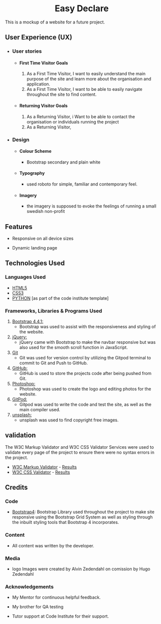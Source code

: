 <h1 align="center">Easy Declare</h1>

This is a mockup of a website for a future project.

## User Experience (UX)

-   ### User stories

    -   #### First Time Visitor Goals

        1. As a First Time Visitor, I want to easily understand the main purpose of the site and learn more about the organisation and application.
        2. As a First Time Visitor, I want to be able to easily navigate throughout the site to find content.
    -   #### Returning Visitor Goals

        1. As a Returning Visitor, i Want to be able to contact the organisation or individuals running the project
        2. As a Returning Visitor, 

-   ### Design
    -   #### Colour Scheme
        -   Bootstrap secondary and plain white
    -   #### Typography
        -   used roboto for simple, familiar and contemporary feel. 
    -   #### Imagery
        -   the imagery is supposed to evoke the feelings of running a small swedish non-profit 



## Features

-   Responsive on all device sizes

-   Dynamic landing page

## Technologies Used

### Languages Used

-   [HTML5](https://en.wikipedia.org/wiki/HTML5)
-   [CSS3](https://en.wikipedia.org/wiki/Cascading_Style_Sheets)
-   [PYTHON](https://en.wikipedia.org/wiki/Python_(programming_language)) [as part of the code institute template]

### Frameworks, Libraries & Programs Used

1. [Bootstrap 4.4.1:](https://getbootstrap.com/docs/4.4/getting-started/introduction/)
    - Bootstrap was used to assist with the responsiveness and styling of the website.
1. [jQuery:](https://jquery.com/)
    - jQuery came with Bootstrap to make the navbar responsive but was also used for the smooth scroll function in JavaScript.
1. [Git](https://git-scm.com/)
    - Git was used for version control by utilizing the Gitpod terminal to commit to Git and Push to GitHub.
1. [GitHub:](https://github.com/)
    - GitHub is used to store the projects code after being pushed from Git.
1. [Photoshop:](https://www.adobe.com/ie/products/photoshop.html)
    - Photoshop was used to create the logo and editing photos for the website.
1. [GitPod:](https://gitpod.io/)
    - Gitpod was used to write the code and test the site, as well as the main compiler used.
1. [unsplash:](https://unsplash.com/)
    - unsplash was used to find copyright free images.


## validation

The W3C Markup Validator and W3C CSS Validator Services were used to validate every page of the project to ensure there were no syntax errors in the project.

-   [W3C Markup Validator](https://jigsaw.w3.org/css-validator/#validate_by_input) - [Results](https://github.com/)
-   [W3C CSS Validator](https://jigsaw.w3.org/css-validator/#validate_by_input) - [Results](https://github.com/)



## Credits

### Code


-   [Bootstrap4](https://getbootstrap.com/docs/4.4/getting-started/introduction/): Bootstrap Library used throughout the project to make site responsive using the Bootstrap Grid System as well as styling through the inbuilt styling tools that Bootstrap 4 incorporates.


### Content

-   All content was written by the developer.

### Media

-   logo Images were created by Alvin Zedendahl on comission by Hugo Zedendahl

### Acknowledgements

-   My Mentor for continuous helpful feedback.

-   My brother for QA testing

-   Tutor support at Code Institute for their support.